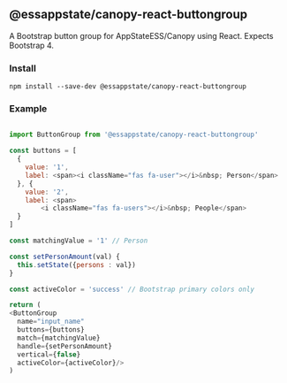 ## @essappstate/canopy-react-buttongroup

A Bootstrap button group for AppStateESS/Canopy using React.
Expects Bootstrap 4.

### Install
```
npm install --save-dev @essappstate/canopy-react-buttongroup
```

### Example
```javascript

import ButtonGroup from '@essappstate/canopy-react-buttongroup'

const buttons = [
  {
    value: '1',
    label: <span><i className="fas fa-user"></i>&nbsp; Person</span>
  }, {
    value: '2',
    label: <span>
        <i className="fas fa-users"></i>&nbsp; People</span>
  }
]

const matchingValue = '1' // Person

const setPersonAmount(val) {
  this.setState({persons : val})
}

const activeColor = 'success' // Bootstrap primary colors only

return (
<ButtonGroup
  name="input_name"
  buttons={buttons}
  match={matchingValue}
  handle={setPersonAmount}
  vertical={false}
  activeColor={activeColor}/>
)
```
